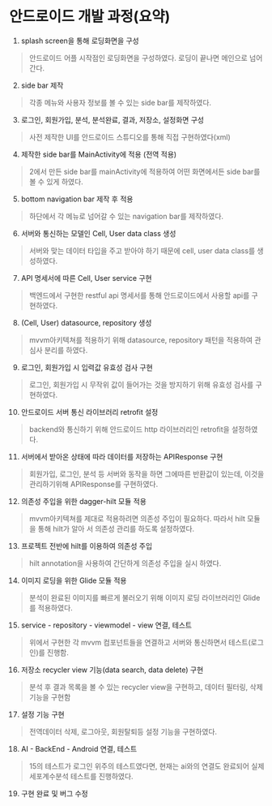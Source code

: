 # 안드로이드 개발 과정(요약)
1. splash screen을 통해 로딩화면을 구성
  > 안드로이드 어플 시작점인 로딩화면을 구성하였다. 로딩이 끝나면 메인으로 넘어간다.

2. side bar 제작
  > 각종 메뉴와 사용자 정보를 볼 수 있는 side bar를 제작하였다.

3. 로그인, 회원가입, 분석, 분석완료, 결과, 저장소, 설정화면 구성
  > 사전 제작한 UI를 안드로이드 스튜디오를 통해 직접 구현하였다(xml)

4. 제작한 side bar를 MainActivity에 적용 (전역 적용)
  > 2에서 만든 side bar를 mainActivity에 적용하여 어떤 화면에서든 side bar를 볼 수 있게 하였다.

5. bottom navigation bar 제작 후 적용
  > 하단에서 각 메뉴로 넘어갈 수 있는 navigation bar를 제작하였다.

6. 서버와 통신하는 모델인 Cell, User data class 생성
  > 서버와 맞는 데이터 타입을 주고 받아야 하기 때문에 cell, user data class를 생성하였다.

7. API 명세서에 따른 Cell, User service 구현
  > 백엔드에서 구현한 restful api 명세서를 통해 안드로이드에서 사용할 api를 구현하였다.

8. (Cell, User) datasource, repository 생성
  > mvvm아키텍쳐를 적용하기 위해 datasource, repository 패턴을 적용하여 관심사 분리를 하였다.

9. 로그인, 회원가입 시 입력값 유효성 검사 구현
  > 로그인, 회원가입 시 무작위 값이 들어가는 것을 방지하기 위해 유효성 검사를 구현하였다.

10. 안드로이드 서버 통신 라이브러리 retrofit 설정
  > backend와 통신하기 위해 안드로이드 http 라이브러리인 retrofit을 설정하였다.

11. 서버에서 받아온 상태에 따라 데이터를 저장하는 APIResponse 구현
  > 회원가입, 로그인, 분석 등 서버와 동작을 하면 그에따른 반환값이 있는데, 이것을 관리하기위해             APIResponse를 구현하였다.

12. 의존성 주입을 위한 dagger-hilt 모듈 적용
  > mvvm아키텍쳐를 제대로 적용하려면 의존성 주입이 필요하다. 따라서 hilt 모듈을 통해 hilt가 알아          서 의존성 관리를 하도록 설정하였다.

13. 프로젝트 전반에 hilt를 이용하여 의존성 주입
  > hilt annotation을 사용하여 간단하게 의존성 주입을 실시 하였다.

14. 이미지 로딩을 위한 Glide 모듈 적용
  > 분석이 완료된 이미지를 빠르게 불러오기 위해 이미지 로딩 라이브러리인 Glide를 적용하였다.

15. service - repository - viewmodel - view 연결, 테스트
  > 위에서 구현한 각 mvvm 컴포넌트들을 연결하고 서버와 통신하면서 테스트(로그인)를 진행함.

16. 저장소 recycler view 기능(data search, data delete) 구현
  > 분석 후 결과 목록을 볼 수 있는 recycler view을 구현하고, 데이터 필터링, 삭제 기능을 구현함

17. 설정 기능 구현
  > 전역데이터 삭제, 로그아웃, 회원탈퇴등 설정 기능을 구현하였다.

18. AI - BackEnd - Android 연결, 테스트
  > 15의 테스트가 로그인 위주의 테스트였다면, 현재는 ai와의 연결도 완료되어 실제 세포계수분석 테스트를 진행하였다.

19. 구현 완료 및 버그 수정 
